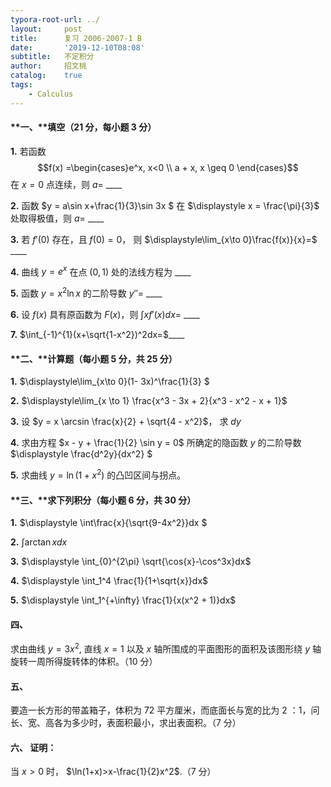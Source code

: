 ```yaml
---
typora-root-url: ../
layout:     post
title:      复习 2006-2007-1 B
date:       '2019-12-10T08:08'
subtitle:   不定积分
author:     招文桃
catalog:    true
tags:
    - Calculus
---
```


#### **一、**填空（21 分，每小题 3 分）

**1.**  若函数 $$f(x) =\begin{cases}e^x, x<0 \\ a + x, x \geq 0 \end{cases}$$ 在 $x = 0$ 点连续，则 $a=$ ____ 

<!--more-->

**2.**  函数 $y = a\sin x+\frac{1}{3}\sin 3x $ 在 $\displaystyle x = \frac{\pi}{3}$ 处取得极值，则 $a=$ ____ 



**3.**  若 $f'(0)$ 存在，且 $f(0)=0$， 则 $\displaystyle\lim_{x\to 0}\frac{f(x)}{x}=$ ____ 



**4.**  曲线 $y=e^x$ 在点 $(0,1)$ 处的法线方程为 ____ 



**5.**  函数 $y=x^2\ln x$ 的二阶导数 $y''=$ ____ 



**6.**  设 $f(x)$ 具有原函数为 $F(x)$，则 $\int xf'(x)dx=$ ____  



**7.**  $\int_{-1}^{1}(x+\sqrt{1-x^2})^2dx=$____ 



#### **二、**计算题（每小题 5 分，共 25 分）

**1.**  $\displaystyle\lim_{x\to 0}(1- 3x)^\frac{1}{3} $ 



**2.** $\displaystyle\lim_{x \to 1} \frac{x^3 - 3x + 2}{x^3 - x^2 - x + 1}$ 



**3.** 设 $y = x \arcsin \frac{x}{2} + \sqrt{4 - x^2}$， 求 $dy$ 



**4.** 求由方程 $x - y + \frac{1}{2} \sin y = 0$ 所确定的隐函数 $y$ 的二阶导数 $\displaystyle \frac{d^2y}{dx^2} $ 



**5.** 求曲线 $y = \ln(1+x^2)$ 的凸凹区间与拐点。 



#### **三、**求下列积分（每小题  6 分，共 30 分）

**1.**  $\displaystyle \int\frac{x}{\sqrt{9-4x^2}}dx $ 



**2.** $\displaystyle \int \arctan xdx$ 



**3.** $\displaystyle \int_{0}^{2\pi} \sqrt{\cos{x}-\cos^3x}dx$



**4.** $\displaystyle \int_1^4 \frac{1}{1+\sqrt{x}}dx$



**5.** $\displaystyle \int_1^{+\infty} \frac{1}{x(x^2 + 1)}dx$ 



#### **四、** 

求由曲线 $y = 3x^2$, 直线 $x= 1$ 以及 $x$ 轴所围成的平面图形的面积及该图形绕 $y$ 轴旋转一周所得旋转体的体积。（10 分） 





#### **五、** 

要造一长方形的带盖箱子，体积为 72 平方厘米，而底面长与宽的比为 2 ：1，问长、宽、高各为多少时，表面积最小，求出表面积。（7 分） 





#### **六、** 证明：

当 $x > 0$ 时， $\ln(1+x)>x-\frac{1}{2}x^2$.（7 分）

